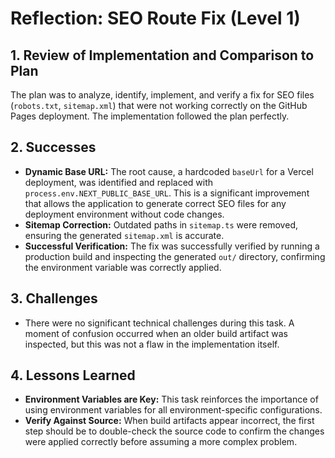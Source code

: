 # Reflection: SEO Route Fix (Level 1)

## 1. Review of Implementation and Comparison to Plan
The plan was to analyze, identify, implement, and verify a fix for SEO files (`robots.txt`, `sitemap.xml`) that were not working correctly on the GitHub Pages deployment. The implementation followed the plan perfectly.

## 2. Successes
- **Dynamic Base URL:** The root cause, a hardcoded `baseUrl` for a Vercel deployment, was identified and replaced with `process.env.NEXT_PUBLIC_BASE_URL`. This is a significant improvement that allows the application to generate correct SEO files for any deployment environment without code changes.
- **Sitemap Correction:** Outdated paths in `sitemap.ts` were removed, ensuring the generated `sitemap.xml` is accurate.
- **Successful Verification:** The fix was successfully verified by running a production build and inspecting the generated `out/` directory, confirming the environment variable was correctly applied.

## 3. Challenges
- There were no significant technical challenges during this task. A moment of confusion occurred when an older build artifact was inspected, but this was not a flaw in the implementation itself.

## 4. Lessons Learned
- **Environment Variables are Key:** This task reinforces the importance of using environment variables for all environment-specific configurations.
- **Verify Against Source:** When build artifacts appear incorrect, the first step should be to double-check the source code to confirm the changes were applied correctly before assuming a more complex problem. 